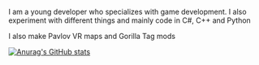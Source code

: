 I am a young developer who specializes with game development.
I also experiment with different things and mainly code in C#, C++ and Python

I also make Pavlov VR maps and Gorilla Tag mods

[![Anurag's GitHub stats](https://github-readme-stats.vercel.app/api?username=Ernest326)](https://github.com/Ernest326/github-readme-stats)



<!--
**Ernest326/Ernest326** is a ✨ _special_ ✨ repository because its `README.md` (this file) appears on your GitHub profile.

Here are some ideas to get you started:

- 🔭 I’m currently working on ...
- 🌱 I’m currently learning ...
- 👯 I’m looking to collaborate on ...
- 🤔 I’m looking for help with ...
- 💬 Ask me about ...
- 📫 How to reach me: ...
- 😄 Pronouns: ...
- ⚡ Fun fact: ...
-->
